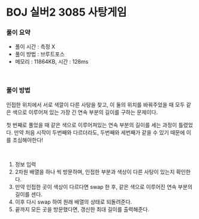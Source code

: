 # BOJ 실버2 3085 사탕게임

### 풀이 요약

- 풀이 시간 : 측정 X
- 풀이 방법 : 브루트포스
- 메모리 : 11864KB, 시간 : 128ms

<br>

### 풀이 방법

인접한 위치에서 서로 색깔이 다른 사탕을 찾고, 이 둘의 위치를 바꿔주었을 때 모두 같은 색으로 이루어져 있는 가장 긴 연속 부분의 길이를 구하는 문제이다. 

첫 번째로 풀었을 때 같은 색으로 이루어져있는 연속 부분의 길이를 세는 과정이 틀렸었다. 만약 처음 시작이 두번째와 다르더라도, 두번째와 세번째가 같을 수 있기 때문에 이를 조심해야한다!

<br>

1. 정보 입력
2. 2차원 배열을 하나 씩 방문하며, 인접한 부분과 색상이 다른 사탕이 있는지 확인한다.
3. 만약 인접한 곳이 색상이 다르다면 swap 한 후, 같은 색으로 이루어진 연속 부분의 길이를 센다. 
4. 이후 다시 swap 하여 원래 배열의 상태로 되돌려준다. 
5. 끝까지 모든 곳을 방문했다면, 갱신한 최대 길이를 출력해준다.
